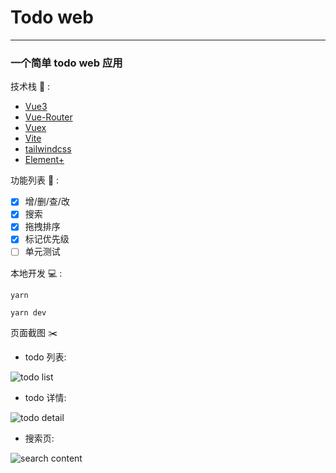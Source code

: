 # Todo web

---
### 一个简单 todo web 应用

技术栈 🔨 :
- [Vue3](https://vue3js.cn/docs/zh)
- [Vue-Router](https://next.router.vuejs.org/guide/)
- [Vuex](https://next.vuex.vuejs.org/)
- [Vite](https://vitejs.dev/)
- [tailwindcss](https://tailwindcss.com/)
- [Element+](https://element-plus.gitee.io/#/zh-CN)

功能列表 🌟 :
- [x] 增/删/查/改
- [x] 搜索
- [x] 拖拽排序
- [x] 标记优先级
- [ ] 单元测试

本地开发 💻 :
```
yarn

yarn dev
```

页面截图 ✂️ 
- todo 列表: 

![todo list](https://ftp.bmp.ovh/imgs/2021/04/e50f8ba28b98bc4a.png)

- todo 详情:

![todo detail](https://ftp.bmp.ovh/imgs/2021/04/d1418171f63d2a83.png)

- 搜索页:

![search content](https://ftp.bmp.ovh/imgs/2021/04/12ee7f2b0fcbc29e.png)
